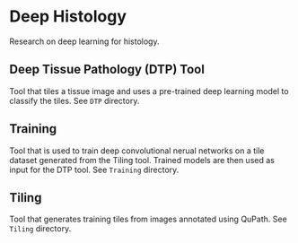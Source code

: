 # Deep Histology

Research on deep learning for histology.

## Deep Tissue Pathology (DTP) Tool

Tool that tiles a tissue image and uses a pre-trained deep learning
model to classify the tiles. See `DTP` directory.

## Training

Tool that is used to train deep convolutional nerual networks on a tile dataset
generated from the Tiling tool. Trained models are then used as input for 
the DTP tool. See `Training` directory.

## Tiling

Tool that generates training tiles from images annotated using QuPath.
See `Tiling` directory.
